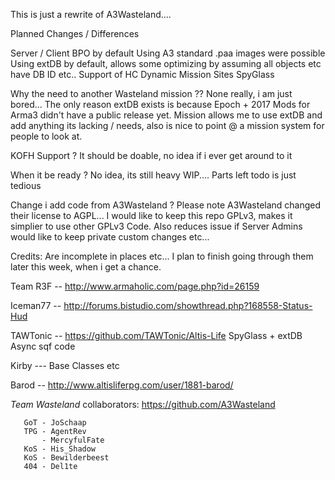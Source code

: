 

This is just a rewrite of A3Wasteland....

Planned Changes / Differences

Server / Client BPO by default
Using A3 standard .paa images were possible
Using extDB by default, allows some optimizing by assuming all objects etc have DB ID etc..
Support of HC
Dynamic Mission Sites
SpyGlass

Why the need to another Wasteland mission ??
None really, i am just bored...
The only reason extDB exists is because Epoch + 2017 Mods for Arma3 didn't have a public release yet.
Mission allows me to use extDB and add anything its lacking / needs, also is nice to point @ a mission system for people to look at.


KOFH Support ?
It should be doable, no idea if i ever get around to it

When it be ready ?
No idea, its still heavy WIP....
Parts left todo is just tedious 

Change i add code from A3Wasteland ?
Please note A3Wasteland changed their license to AGPL...
I would like to keep this repo GPLv3, makes it simplier to use other GPLv3 Code.
Also reduces issue if Server Admins would like to keep private custom changes etc...


Credits:
Are incomplete in places etc...
I plan to finish going through them later this week, when i get a chance.




Team R3F -- http://www.armaholic.com/page.php?id=26159

Iceman77 -- http://forums.bistudio.com/showthread.php?168558-Status-Hud

TAWTonic -- https://github.com/TAWTonic/Altis-Life  SpyGlass + extDB Async sqf code

Kirby --- Base Classes etc 

Barod -- http://www.altisliferpg.com/user/1881-barod/  
			


*Team Wasteland* collaborators: https://github.com/A3Wasteland  

       GoT - JoSchaap
       TPG - AgentRev
           - MercyfulFate
       KoS - His_Shadow
       KoS - Bewilderbeest
       404 - Del1te
